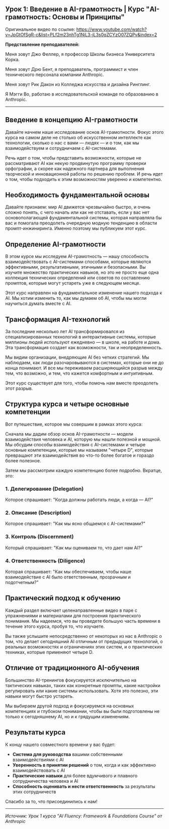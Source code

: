 ## Урок 1: Введение в AI-грамотность | Курс "AI-грамотность: Основы и Принципы"

Оригинальное видео по ссылке: https://www.youtube.com/watch?v=JpGtOfSgR-c&list=PLf2m23nhTg1NjL3-jL3s0qZCYzO07ZQPv&index=2


**Представление преподавателей:**

Меня зовут Джо Феллер, я профессор Школы бизнеса Университета Корка.

Меня зовут Дрю Бент, я преподаватель, программист и член технического персонала компании Anthropic.

Меня зовут Рик Дакон из Колледжа искусства и дизайна Ринглинг.

Я Мэгги Во, работаю в исследовательской команде по образованию в Anthropic.

---

## Введение в концепцию AI-грамотности

Давайте начнем наше исследование основ AI-грамотности. Фокус этого курса на самом деле не столько об искусственном интеллекте как технологии, сколько о нас с вами — людях — и о том, как мы взаимодействуем и сотрудничаем с AI-системами.

Речь идет о том, чтобы представить возможности, которые не рассматривают AI как некую продвинутую программу проверки орфографии, а скорее как надежного партнера для выполнения творческой и инновационной работы по решению проблем. И речь идет о том, чтобы подходить к этим возможностям уверенно и компетентно.

## Необходимость фундаментальной основы

Давайте признаем: мир AI движется чрезвычайно быстро, и очень сложно понять, с чего начать или как не отставать, если у вас нет основополагающей фундаментальной системы, которая направляла бы вас и помогала преодолеть очередную модную тенденцию в области промпт-инжиниринга. Именно поэтому мы публикуем этот курс.

## Определение AI-грамотности

В этом курсе мы исследуем AI-грамотность — нашу способность взаимодействовать с AI-системами способами, которые являются эффективными, результативными, этичными и безопасными. Вы изучите множество практических навыков, но это не просто еще одна коллекция технических определений или советов по составлению промптов, которые могут устареть уже в следующем месяце.

Этот курс направлен на фундаментальное изменение нашего подхода к AI. Мы хотим изменить то, как мы думаем об AI, чтобы мы могли научиться думать вместе с AI.

## Трансформация AI-технологий

За последние несколько лет AI трансформировался из специализированных технологий в интерактивные системы, которые миллионы людей используют ежедневно — в школе, на работе и дома. Эта трансформация создает как возможности, так и неопределенность.

Мы видим организации, внедряющие AI без четких стратегий. Мы наблюдаем, как люди разочаровываются в системах, которые они не до конца понимают. И все мы переживаем расширяющийся разрыв между тем, что возможно, и тем, что кажется комфортным и интуитивным.

Этот курс существует для того, чтобы помочь нам вместе преодолеть этот разрыв.

## Структура курса и четыре основные компетенции

Вот путешествие, которое мы совершим в рамках этого курса:

Сначала мы дадим обзор основ AI-грамотности — модели взаимодействия человека и AI, которую мы нашли полезной и мощной. Мы обсудим способы взаимодействия с AI-системами и четыре основные компетенции, которые мы называем "четыре D", которые превращают эти взаимодействия во что-то более богатое и гораздо более полезное.

Затем мы рассмотрим каждую компетенцию более подробно. Вкратце, это:

### 1. Делегирование (Delegation)
Которое спрашивает: "Когда должны работать люди, а когда — AI?"

### 2. Описание (Description)
Которое спрашивает: "Как мы ясно общаемся с AI-системами?"

### 3. Контроль (Discernment)
Который спрашивает: "Как мы оцениваем то, что дает нам AI?"

### 4. Ответственность (Diligence)
Которая спрашивает: "Как мы обеспечиваем, чтобы наше взаимодействие с AI было ответственным, прозрачным и подотчетным?"

## Практический подход к обучению

Каждый раздел включает целенаправленные видео в паре с упражнениями и материалами для построения практического понимания. Мы надеемся, что вы проведете большую часть времени в течение этого курса, пробуя то, что изучаете.

Вы также услышите непосредственно от некоторых из нас в Anthropic о том, что делает сегодняшний AI отличным от предыдущих технологий, о реальных возможностях и ограничениях этих систем, и о практических техниках, которые применяют четыре D.

## Отличие от традиционного AI-обучения

Большинство AI-тренингов фокусируется исключительно на тактических навыках, таких как конкретные промпты, какие настройки регулировать или какие системы использовать. Хотя это полезно, эти навыки могут быстро устареть.

Мы выбираем другой подход и фокусируемся на основных компетенциях и глубоком понимании, чтобы вы были подготовлены не только к сегодняшнему AI, но и к грядущим изменениям.

## Результаты курса

К концу нашего совместного времени у вас будет:

- **Система для руководства** вашими собственными взаимодействиями с AI
- **Уверенность в принятии решений** о том, когда и как эффективно взаимодействовать с AI
- **Практические навыки** для более вдумчивого и плавного сотрудничества человека и AI
- **Способность оценивать и нести ответственность** за результаты этих сотрудничеств

Спасибо за то, что присоединились к нам!

---

*Источник: Урок 1 курса "AI Fluency: Framework & Foundations Course" от Anthropic*